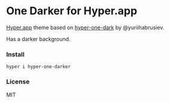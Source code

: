 # One Darker for Hyper.app

[Hyper.app](https://hyper.is) theme based on [hyper-one-dark](https://www.npmjs.com/package/hyper-one-dark) by @yuriihabrusiev.

Has a darker background.

### Install

`hyper i hyper-one-darker`

### License

MIT
